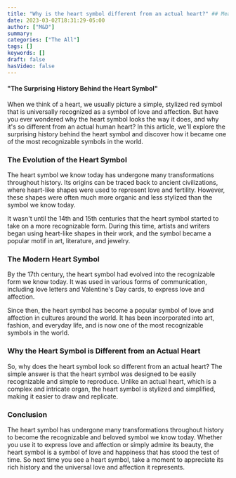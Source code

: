 ```yaml
---
title: "Why is the heart symbol different from an actual heart?" ## Means name of the article is filename
date: 2023-03-02T18:31:29-05:00
author: ["M&D"]
summary:
categories: ["The All"]
tags: []
keywords: []
draft: false
hasVideo: false
---
```


#### "The Surprising History Behind the Heart Symbol"

When we think of a heart, we usually picture a simple, stylized red symbol that is universally recognized as a symbol of love and affection. But have you ever wondered why the heart symbol looks the way it does, and why it's so different from an actual human heart? In this article, we'll explore the surprising history behind the heart symbol and discover how it became one of the most recognizable symbols in the world.

### The Evolution of the Heart Symbol

The heart symbol we know today has undergone many transformations throughout history. Its origins can be traced back to ancient civilizations, where heart-like shapes were used to represent love and fertility. However, these shapes were often much more organic and less stylized than the symbol we know today.

It wasn't until the 14th and 15th centuries that the heart symbol started to take on a more recognizable form. During this time, artists and writers began using heart-like shapes in their work, and the symbol became a popular motif in art, literature, and jewelry.

### The Modern Heart Symbol

By the 17th century, the heart symbol had evolved into the recognizable form we know today. It was used in various forms of communication, including love letters and Valentine's Day cards, to express love and affection.

Since then, the heart symbol has become a popular symbol of love and affection in cultures around the world. It has been incorporated into art, fashion, and everyday life, and is now one of the most recognizable symbols in the world.

### Why the Heart Symbol is Different from an Actual Heart

So, why does the heart symbol look so different from an actual heart? The simple answer is that the heart symbol was designed to be easily recognizable and simple to reproduce. Unlike an actual heart, which is a complex and intricate organ, the heart symbol is stylized and simplified, making it easier to draw and replicate.

### Conclusion

The heart symbol has undergone many transformations throughout history to become the recognizable and beloved symbol we know today. Whether you use it to express love and affection or simply admire its beauty, the heart symbol is a symbol of love and happiness that has stood the test of time. So next time you see a heart symbol, take a moment to appreciate its rich history and the universal love and affection it represents.
